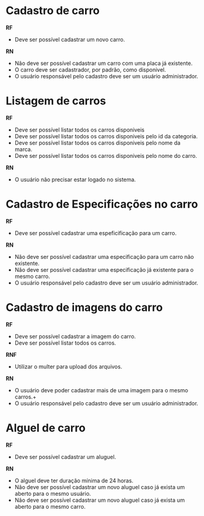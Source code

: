 # Cadastro de carro

**RF**
* Deve ser possível cadastrar um novo carro.

**RN**
* Não deve ser possível cadastrar um carro com uma placa já existente.
* O carro deve ser cadastrador, por padrão, como disponivel.
* O usuário responsável pelo cadastro deve ser um usuário administrador.

# Listagem de carros

**RF**
* Deve ser possível listar todos os carros disponiveis
* Deve ser possível listar todos os carros disponiveis pelo id da categoria.
* Deve ser possível listar todos os carros disponiveis pelo nome da marca.
* Deve ser possível listar todos os carros disponiveis pelo nome do carro.

**RN**
* O usuário não precisar estar logado no sistema.

# Cadastro de Especificações no carro

**RF**
* Deve ser possível cadastrar uma espeficificação para um carro.

**RN**
* Não deve ser possível cadastrar uma especificação para um carro não existente.
* Não deve ser possível cadastrar uma especificação já existente para o mesmo carro.
* O usuário responsável pelo cadastro deve ser um usuário administrador.

# Cadastro de imagens do carro

**RF**
* Deve ser possível cadastrar a imagem do carro.
* Deve ser possível listar todos os carros.

**RNF**
* Utilizar o multer para upload dos arquivos.

**RN**
* O usuário deve poder cadastrar mais de uma imagem para o mesmo carros.+
* O usuário responsável pelo cadastro deve ser um usuário administrador.

# Alguel de carro

**RF**
* Deve ser possível cadastrar um aluguel.

**RN**
* O alguel deve ter duração mínima de 24 horas.
* Não deve ser possível cadastrar um novo aluguel caso já exista um aberto para o mesmo usuário.
* Não deve ser possível cadastrar um novo aluguel caso já exista um aberto para o mesmo carro.